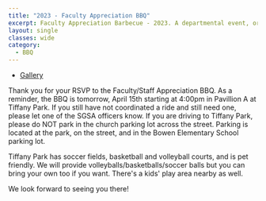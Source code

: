 ```yaml
---
title: "2023 - Faculty Appreciation BBQ"
excerpt: Faculty Appreciation Barbecue - 2023. A departmental event, organized by SGSA, to show appreciation for the faculties and the stuffs.
layout: single
classes: wide
category:
  - BBQ
---
```


- [Gallery](/WelcomeBBQ/2023-04-15-gallery/)

Thank you for your RSVP to the Faculty/Staff Appreciation BBQ. As a reminder, the BBQ is tomorrow, April 15th starting at 4:00pm in Pavillion A at Tiffany Park. If you still have not coordinated a ride and still need one, please let one of the SGSA officers know. If you are driving to Tiffany Park, please do NOT park in the church parking lot across the street. Parking is located at the park, on the street, and in the Bowen Elementary School parking lot.

Tiffany Park has soccer fields, basketball and volleyball courts, and is pet friendly. We will provide volleyballs/basketballs/soccer balls but you can bring your own too if you want. There's a kids' play area nearby as well.

We look forward to seeing you there!

